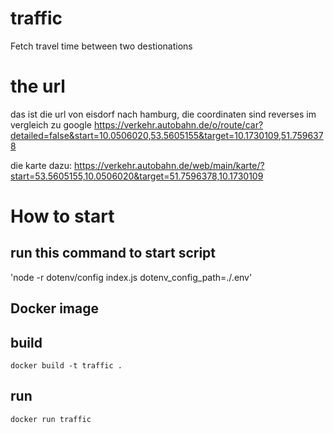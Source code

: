 # traffic
Fetch travel time between two destionations

# the url
das ist die url von eisdorf nach hamburg, die coordinaten sind reverses im vergleich zu google
    https://verkehr.autobahn.de/o/route/car?detailed=false&start=10.0506020,53.5605155&target=10.1730109,51.7596378

die karte dazu:
    https://verkehr.autobahn.de/web/main/karte/?start=53.5605155,10.0506020&target=51.7596378,10.1730109


# How to start
## run this command to start script
'node -r dotenv/config index.js dotenv_config_path=./.env'

## Docker image
## build
`docker build -t traffic .`
## run
`docker run traffic`
